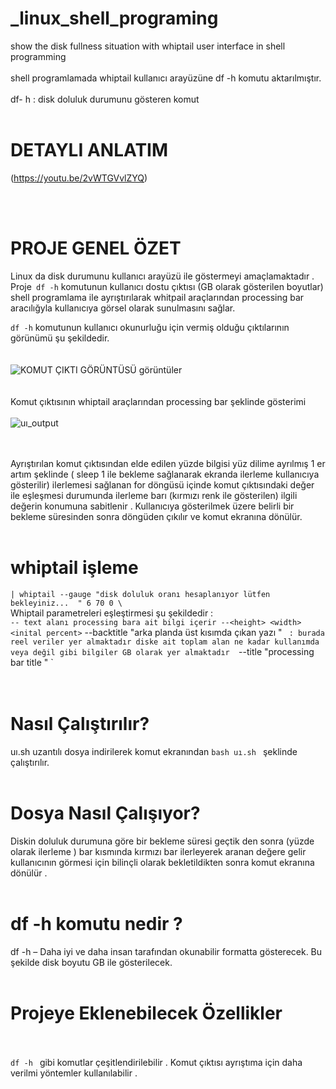 <br/><br/>
# _linux_shell_programing
show the disk fullness situation with  whiptail user interface in shell programming <br/><br/>
shell programlamada whiptail kullanıcı arayüzüne df -h komutu aktarılmıştır.  <br/><br/>
df- h : disk doluluk durumunu gösteren komut  <br/><br/>
# DETAYLI ANLATIM

(https://youtu.be/2vWTGVvlZYQ)
 
<br/><br/>
# PROJE GENEL ÖZET 
Linux da disk durumunu kullanıcı arayüzü ile göstermeyi amaçlamaktadır .
 Proje` df -h` komutunun kullanıcı dostu çıktısı (GB olarak gösterilen boyutlar) shell programlama ile ayrıştırılarak whitpail araçlarından processing bar aracılığyla kullanıcıya görsel olarak sunulmasını sağlar.
 <br/>


`df -h` komutunun kullanıcı okunurluğu için vermiş olduğu çıktılarının görünümü şu şekildedir.
<br/><br>
<br/>![KOMUT ÇIKTI GÖRÜNTÜSÜ görüntüler](https://miro.medium.com/max/1400/1*gOTMmsChrE6o-HdHlUQLVA.webp)<br/>
<br/><br/>
 Komut çıktısının whiptail araçlarından processing bar şeklinde gösterimi <br/>
<br/>![uı_output](https://miro.medium.com/max/1400/1*49ew-KgEA1GphFhNiJFpHA.webp) <br/>
<br/><br/>

Ayrıştırılan komut çıktısından elde edilen yüzde bilgisi yüz dilime ayrılmış 1 er artım şeklinde  ( sleep 1 ile bekleme sağlanarak ekranda ilerleme kullanıcıya gösterilir) ilerlemesi sağlanan for döngüsü içinde komut çıktısındaki değer ile eşleşmesi durumunda ilerleme barı (kırmızı renk ile gösterilen)  ilgili değerin konumuna sabitlenir  . Kullanıcıya gösterilmek üzere belirli bir bekleme süresinden sonra döngüden çıkılır ve komut ekranına dönülür.
<br/><br/>
# whiptail işleme 
`| whiptail --gauge "disk doluluk oranı hesaplanıyor lütfen bekleyiniz...  " 6 70 0 \` <br/>
  Whiptail parametreleri eşleştirmesi şu şekildedir :<br/>
 ` -- text alanı processing bara ait bilgi içerir --<height> <width> <inital percent>
`   --backtitle "arka planda üst kısımda çıkan yazı " `  : burada reel veriler yer almaktadır diske ait toplam alan ne kadar kullanımda veya değil gibi bilgiler GB olarak yer almaktadır  
   `--title "processing bar title " `   <br/>
   <br/><br/>
  # Nasıl Çalıştırılır?
  uı.sh uzantılı dosya  indirilerek komut ekranından `bash uı.sh ` şeklinde çalıştırılır.
  <br/><br/>
  
  # Dosya Nasıl Çalışıyor?
  Diskin doluluk durumuna göre bir bekleme süresi geçtik den sonra (yüzde olarak ilerleme ) bar kısmında kırmızı bar ilerleyerek aranan değere gelir kullanıcının görmesi için bilinçli olarak bekletildikten sonra komut ekranına dönülür .<br/><br/>
   # df -h komutu nedir ? 
   df -h – Daha iyi ve daha insan tarafından okunabilir formatta gösterecek. Bu şekilde disk boyutu GB ile gösterilecek.
  <br/><br/>
# Projeye Eklenebilecek Özellikler <br/><br/> 
`df -h ` gibi komutlar çeşitlendirilebilir .
Komut çıktısı ayrıştıma için daha verilmi yöntemler kullanılabilir . 
